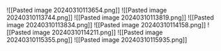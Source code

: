 ![[Pasted image 20240310113654.png]]
![[Pasted image 20240310113744.png]]
![[Pasted image 20240310113819.png]]
![[Pasted image 20240310113834.png]]
![[Pasted image 20240310114158.png]]
![[Pasted image 20240310114211.png]]
![[Pasted image 20240310115355.png]]
![[Pasted image 20240310115935.png]]
